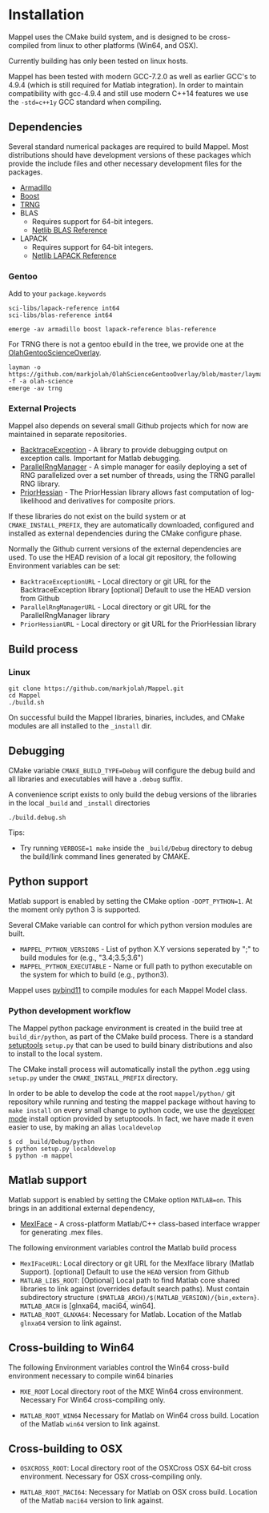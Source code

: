 # Installation

Mappel uses the CMake build system, and is designed to be cross-compiled from linux to other platforms (Win64, and OSX).

Currently building has only been tested on linux hosts.

Mappel has been tested with modern GCC-7.2.0 as well as earlier GCC's to 4.9.4 (which is still required for Matlab integration).  In order
to maintain compatibility with gcc-4.9.4 and still use modern C++14 features we use the `-std=c++1y` GCC standard when compiling. 

## Dependencies

Several standard numerical packages are required to build Mappel.  Most distributions should have development versions of these packages which provide the include files and
other necessary development files for the packages.

* [Armadillo](http://arma.sourceforge.net/)
* [Boost](http://www.boost.org/)
* [TRNG](https://github.com/rabauke/trng4)
* BLAS
    * Requires support for 64-bit integers.
    * [Netlib BLAS Reference](http://www.netlib.org/blas/)
* LAPACK
    * Requires support for 64-bit integers.
    * [Netlib LAPACK Reference](http://www.netlib.org/lapack/)

### Gentoo


Add to your `package.keywords`

```
sci-libs/lapack-reference int64
sci-libs/blas-reference int64
```

```
emerge -av armadillo boost lapack-reference blas-reference
```

For TRNG there is not a gentoo ebuild in the tree, we provide one at the [OlahGentooScienceOverlay](https://github.com/markjolah/OlahScienceGentooOverlay).


```
layman -o  https://github.com/markjolah/OlahScienceGentooOverlay/blob/master/layman.xml -f -a olah-science
emerge -av trng
```


### External Projects

Mappel also depends on several small Github projects which for now are maintained in separate repositories.

- [BacktraceException](https://github.com/markjolah/BacktraceException) - A library to provide debugging output 
    on exception calls.  Important for Matlab debugging.
- [ParallelRngManager](https://github.com/markjolah/ParallelRngManager) -  A simple manager for easily deploying a set of RNG 
   parallelized over a set number of threads, using the TRNG parallel RNG library.
- [PriorHessian](https://github.com/markjolah/ParallelRngManager) - The PriorHessian library allows fast 
    computation of log-likelihood and derivatives for composite priors.

If these libraries do not exist on the build system or at `CMAKE_INSTALL_PREFIX`, they are 
automatically downloaded, configured and installed as external dependencies during the CMake configure phase.

Normally the Github current versions of the external dependencies are used.  To use the HEAD revision of a local git repository,
the following Environment variables can be set:

- `BacktraceExceptionURL` - Local directory or git URL for the BacktraceException library [optional] Default to use the HEAD version from Github
- `ParallelRngManagerURL` - Local directory or git URL for the ParallelRngManager library 
- `PriorHessianURL` - Local directory or git URL for the PriorHessian library 

## Build process

### Linux

```
git clone https://github.com/markjolah/Mappel.git
cd Mappel
./build.sh
```
On successful build the Mappel libraries, binaries, includes, and CMake modules are all installed to the `_install` dir.

## Debugging

CMake variable `CMAKE_BUILD_TYPE=Debug` will configure the debug build and all libraries and executables will have a `.debug`
suffix.

A convenience script exists to only build the debug versions of the libraries in the local `_build` and `_install` directories

```
./build.debug.sh
```
Tips:
* Try running `VERBOSE=1 make` inside the `_build/Debug` directory to debug the build/link command lines generated by CMAKE.

## Python support
Matlab support is enabled by setting the CMake option `-DOPT_PYTHON=1`.  At the moment only python 3 is supported.

Several CMake variable can control for which python version modules are built.
 * `MAPPEL_PYTHON_VERSIONS` - List of python X.Y versions seperated by ";" to build modules for (e.g., "3.4;3.5;3.6")
 * `MAPPEL_PYTHON_EXECUTABLE` - Name or full path to python executable on the system for which to build (e.g., python3).

Mappel uses [pybind11](https://pybind11.readthedocs.io/en/stable/) to compile modules for each Mappel Model
class.  

### Python development workflow

The Mappel python package environment is created in the build tree at `build_dir/python`, as part of the CMake build process.
There is a standard [setuptools](https://setuptools.readthedocs.io/en/latest/setuptools.html#) `setup.py` that can be used to build binary distributions and also to install to the local system.

The CMake install process will automatically install the python .egg using `setup.py` under the `CMAKE_INSTALL_PREFIX` directory.

In order to be able to develop the code at the root `mappel/python/` git repository while running and testing the mappel package without having to `make install` on every small change to python code, we use the [developer mode](https://setuptools.readthedocs.io/en/latest/setuptools.html#development-mode) install option provided by setuptoools.  In fact, we have made it even easier to use, by making an alias `localdevelop`

```
$ cd _build/Debug/python
$ python setup.py localdevelop
$ python -m mappel
```

## Matlab support


Matlab support is enabled by setting the CMake option `MATLAB=on`.  This brings in an additional external dependency,
* [MexIFace](https://github.com/markjolah/MexIFace) - A cross-platform Matlab/C++ class-based interface wrapper for generating .mex files.

The following environment variables control the Matlab build process
* `MexIFaceURL`: Local directory or git URL for the MexIface library (Matlab Support). [optional] Default to use the `HEAD` version from Github
* `MATLAB_LIBS_ROOT`: [Optional] Local path to find Matlab core shared libraries to link against (overrides default search paths).
                   Must contain subdirectory structure `($MATLAB_ARCH)/$(MATLAB_VERSION)/{bin,extern}`.  `MATLAB_ARCH` is [glnxa64, maci64, win64].
* `MATLAB_ROOT_GLNXA64`: Necessary for Matlab.  Location of the Matlab `glnxa64` version to link against.

## Cross-building to Win64

The following Environment variables control the Win64 cross-build environment necessary to compile win64 binaries
* `MXE_ROOT` Local directory root of the MXE Win64 cross environment.  Necessary
                         For Win64 cross-compiling only.

* `MATLAB_ROOT_WIN64`  Necessary for Matlab on Win64 cross build.  Location of the Matlab `win64` version to link against.

## Cross-building to OSX

* `OSXCROSS_ROOT`: Local directory root of the OSXCross OSX 64-bit cross environment.
                         Necessary for OSX cross-compiling only.

* `MATLAB_ROOT_MACI64`: Necessary for Matlab on OSX cross build.  Location of the Matlab `maci64` version to link against.

